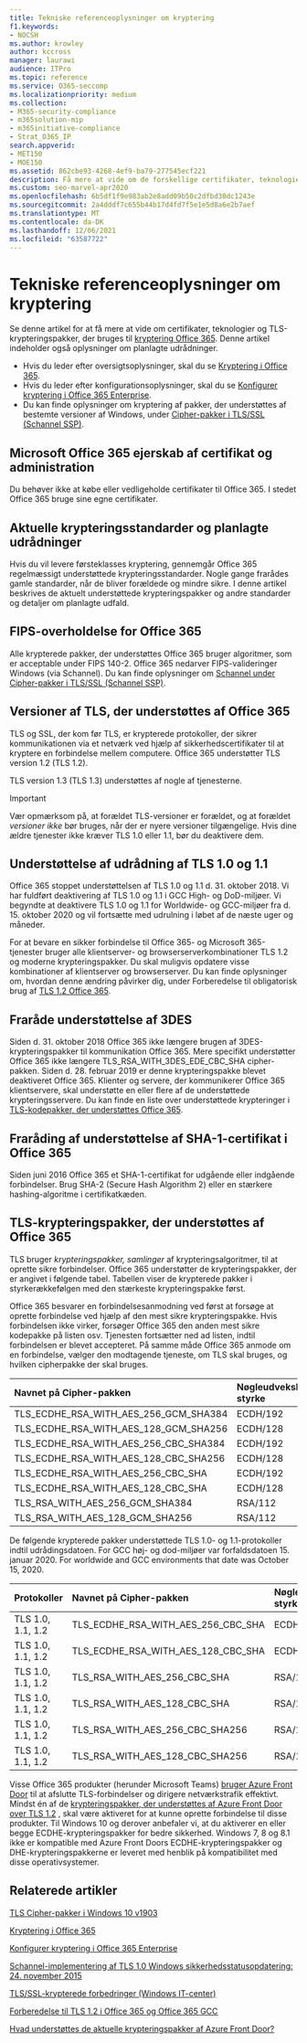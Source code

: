 ```yaml
---
title: Tekniske referenceoplysninger om kryptering
f1.keywords:
- NOCSH
ms.author: krowley
author: kccross
manager: laurawi
audience: ITPro
ms.topic: reference
ms.service: O365-seccomp
ms.localizationpriority: medium
ms.collection:
- M365-security-compliance
- m365solution-mip
- m365initiative-compliance
- Strat_O365_IP
search.appverid:
- MET150
- MOE150
ms.assetid: 862cbe93-4268-4ef9-ba79-277545ecf221
description: Få mere at vide om de forskellige certifikater, teknologier og TLS-pakker (Transport Layer Security), der bruges til kryptering i Office 365 og Microsoft 365.
ms.custom: seo-marvel-apr2020
ms.openlocfilehash: 6b5df1f9e983ab2e8add09b50c2dfbd30dc1243e
ms.sourcegitcommit: 2a4dddf7c655b44b17d4fd7f5e1e5d8a6e2b7aef
ms.translationtype: MT
ms.contentlocale: da-DK
ms.lasthandoff: 12/06/2021
ms.locfileid: "63587722"
---
```

# <a name="technical-reference-details-about-encryption"></a>Tekniske referenceoplysninger om kryptering

Se denne artikel for at få mere at vide om certifikater, teknologier og TLS-krypteringspakker, der bruges til [kryptering Office 365](encryption.md). Denne artikel indeholder også oplysninger om planlagte udrådninger.
  
- Hvis du leder efter oversigtsoplysninger, skal du se [Kryptering i Office 365](encryption.md).
- Hvis du leder efter konfigurationsoplysninger, skal du se [Konfigurer kryptering i Office 365 Enterprise](set-up-encryption.md).
- Du kan finde oplysninger om kryptering af pakker, der understøttes af bestemte versioner af Windows, under [Cipher-pakker i TLS/SSL (Schannel SSP)](/windows/desktop/SecAuthN/cipher-suites-in-schannel).

## <a name="microsoft-office-365-certificate-ownership-and-management"></a>Microsoft Office 365 ejerskab af certifikat og administration

Du behøver ikke at købe eller vedligeholde certifikater til Office 365. I stedet Office 365 bruge sine egne certifikater.
  
## <a name="current-encryption-standards-and-planned-deprecations"></a>Aktuelle krypteringsstandarder og planlagte udrådninger

Hvis du vil levere førsteklasses kryptering, gennemgår Office 365 regelmæssigt understøttede krypteringsstandarder. Nogle gange frarådes gamle standarder, når de bliver forældede og mindre sikre. I denne artikel beskrives de aktuelt understøttede krypteringspakker og andre standarder og detaljer om planlagte udfald.

## <a name="fips-compliance-for-office-365"></a>FIPS-overholdelse for Office 365

Alle krypterede pakker, der understøttes Office 365 bruger algoritmer, som er acceptable under FIPS 140-2. Office 365 nedarver FIPS-valideringer Windows (via Schannel). Du kan finde oplysninger om [Schannel under Cipher-pakker i TLS/SSL (Schannel SSP)](/windows/desktop/SecAuthN/cipher-suites-in-schannel).
  
## <a name="versions-of-tls-supported-by-office-365"></a>Versioner af TLS, der understøttes af Office 365

TLS og SSL, der kom før TLS, er krypterede protokoller, der sikrer kommunikationen via et netværk ved hjælp af sikkerhedscertifikater til at kryptere en forbindelse mellem computere. Office 365 understøtter TLS version 1.2 (TLS 1.2).

TLS version 1.3 (TLS 1.3) understøttes af nogle af tjenesterne.

> [!IMPORTANT]
> Vær opmærksom på, at forældet TLS-versioner er forældet, og at forældet *versioner ikke* bør bruges, når der er nyere versioner tilgængelige. Hvis dine ældre tjenester ikke kræver TLS 1.0 eller 1.1, bør du deaktivere dem.
  
## <a name="support-for-tls-10-and-11-deprecation"></a>Understøttelse af udrådning af TLS 1.0 og 1.1

Office 365 stoppet understøttelsen af TLS 1.0 og 1.1 d. 31. oktober 2018. Vi har fuldført deaktivering af TLS 1.0 og 1.1 i GCC High- og DoD-miljøer. Vi begyndte at deaktivere TLS 1.0 og 1.1 for Worldwide- og GCC-miljøer fra d. 15. oktober 2020 og vil fortsætte med udrulning i løbet af de næste uger og måneder.

For at bevare en sikker forbindelse til Office 365- og Microsoft 365-tjenester bruger alle klientserver- og browserserverkombinationer TLS 1.2 og moderne krypteringspakker. Du skal muligvis opdatere visse kombinationer af klientserver og browserserver. Du kan finde oplysninger om, hvordan denne ændring påvirker dig, under Forberedelse til obligatorisk brug af [TLS 1.2 Office 365](https://support.microsoft.com/help/4057306/preparing-for-tls-1-2-in-office-365).
  
## <a name="deprecating-support-for-3des"></a>Fraråde understøttelse af 3DES

Siden d. 31. oktober 2018 Office 365 ikke længere brugen af 3DES-krypteringspakker til kommunikation Office 365. Mere specifikt understøtter Office 365 ikke længere TLS_RSA_WITH_3DES_EDE_CBC_SHA cipher-pakken. Siden d. 28. februar 2019 er denne krypteringspakke blevet deaktiveret Office 365. Klienter og servere, der kommunikerer Office 365 klientservere, skal understøtte en eller flere af de understøttede krypteringsservere. Du kan finde en liste over understøttede krypteringer i [TLS-kodepakker, der understøttes Office 365](#tls-cipher-suites-supported-by-office-365).
  
## <a name="deprecating-sha-1-certificate-support-in-office-365"></a>Fraråding af understøttelse af SHA-1-certifikat i Office 365

Siden juni 2016 Office 365 et SHA-1-certifikat for udgående eller indgående forbindelser. Brug SHA-2 (Secure Hash Algorithm 2) eller en stærkere hashing-algoritme i certifikatkæden.
  
## <a name="tls-cipher-suites-supported-by-office-365"></a>TLS-krypteringspakker, der understøttes af Office 365

TLS bruger *krypteringspakker, samlinger* af krypteringsalgoritmer, til at oprette sikre forbindelser. Office 365 understøtter de krypteringspakker, der er angivet i følgende tabel. Tabellen viser de krypterede pakker i styrkerækkefølgen med den stærkeste krypteringspakke først.

Office 365 besvarer en forbindelsesanmodning ved først at forsøge at oprette forbindelse ved hjælp af den mest sikre krypteringspakke. Hvis forbindelsen ikke virker, forsøger Office 365 den anden mest sikre kodepakke på listen osv. Tjenesten fortsætter ned ad listen, indtil forbindelsen er blevet accepteret. På samme måde Office 365 anmode om en forbindelse, vælger den modtagende tjeneste, om TLS skal bruges, og hvilken cipherpakke der skal bruges.

| Navnet på Cipher-pakken | Nøgleudvekslingsalgoritme/-styrke | Fremadskedt | Cipher/styrke | Godkendelsesalgoritme/-styrke |
|:-----|:-----|:-----|:-----|:-----|
| TLS_ECDHE_RSA_WITH_AES_256_GCM_SHA384  <br/> | ECDH/192  <br/> | Ja  <br/> | AES/256  <br/> | RSA/112  <br/> |
| TLS_ECDHE_RSA_WITH_AES_128_GCM_SHA256  <br/> | ECDH/128  <br/> | Ja  <br/> | AES/128  <br/> | RSA/112  <br/> |
| TLS_ECDHE_RSA_WITH_AES_256_CBC_SHA384  <br/> | ECDH/192  <br/> | Ja  <br/> | AES/256  <br/> | RSA/112  <br/> |
| TLS_ECDHE_RSA_WITH_AES_128_CBC_SHA256  <br/> | ECDH/128  <br/> | Ja  <br/> | AES/128  <br/> | RSA/112  <br/> |
| TLS_ECDHE_RSA_WITH_AES_256_CBC_SHA     <br/> | ECDH/192  <br/> | Ja  <br/> | AES/256  <br/> | RSA/112  <br/> |
| TLS_ECDHE_RSA_WITH_AES_128_CBC_SHA     <br/> | ECDH/128  <br/> | Ja  <br/> | AES/128  <br/> | RSA/112  <br/> |
| TLS_RSA_WITH_AES_256_GCM_SHA384        <br/> | RSA/112   <br/> | Nej   <br/> | AES/256  <br/> | RSA/112  <br/> |
| TLS_RSA_WITH_AES_128_GCM_SHA256        <br/> | RSA/112   <br/> | Nej   <br/> | AES/256  <br/> | RSA/112  <br/> |

De følgende krypterede pakker understøttede TLS 1.0- og 1.1-protokoller indtil udrådingsdatoen. For GCC høj- og dod-miljøer var forfaldsdatoen 15. januar 2020. For worldwide and GCC environments that date was October 15, 2020.

| Protokoller | Navnet på Cipher-pakken | Nøgleudvekslingsalgoritme/-styrke | Fremadskedt | Cipher/styrke | Godkendelsesalgoritme/-styrke | 
|:-----|:-----|:-----|:-----|:-----|:-----|
| TLS 1.0, 1.1, 1.2  <br/> | TLS_ECDHE_RSA_WITH_AES_256_CBC_SHA  <br/> | ECDH/192  <br/> | Ja  <br/> | AES/256  <br/> | RSA/112  <br/> |
| TLS 1.0, 1.1, 1.2  <br/> | TLS_ECDHE_RSA_WITH_AES_128_CBC_SHA  <br/> | ECDH/128  <br/> | Ja  <br/> | AES/128  <br/> | RSA/112  <br/> |
| TLS 1.0, 1.1, 1.2  <br/> | TLS_RSA_WITH_AES_256_CBC_SHA        <br/> | RSA/112   <br/> | Nej   <br/> | AES/256  <br/> | RSA/112  <br/> |
| TLS 1.0, 1.1, 1.2  <br/> | TLS_RSA_WITH_AES_128_CBC_SHA        <br/> | RSA/112   <br/> | Nej   <br/> | AES/128  <br/> | RSA/112  <br/> |
| TLS 1.0, 1.1, 1.2  <br/> | TLS_RSA_WITH_AES_256_CBC_SHA256     <br/> | RSA/112   <br/> | Nej   <br/> | AES/256  <br/> | RSA/112  <br/> |
| TLS 1.0, 1.1, 1.2  <br/> | TLS_RSA_WITH_AES_128_CBC_SHA256     <br/> | RSA/112   <br/> | Nej   <br/> | AES/256  <br/> | RSA/112  <br/> |

Visse Office 365 produkter (herunder Microsoft Teams) [bruger Azure Front Door](/azure/frontdoor/front-door-overview) til at afslutte TLS-forbindelser og dirigere netværkstrafik effektivt. Mindst én af de [krypteringspakker, der understøttes af Azure Front Door over TLS 1.2](/azure/frontdoor/front-door-faq#what-are-the-current-cipher-suites-supported-by-azure-front-door-) , skal være aktiveret for at kunne oprette forbindelse til disse produkter. Til Windows 10 og derover anbefaler vi, at du aktiverer en eller begge ECDHE-krypteringspakker for bedre sikkerhed. Windows 7, 8 og 8.1 ikke er kompatible med Azure Front Doors ECDHE-krypteringspakker og DHE-krypteringspakkerne er leveret med henblik på kompatibilitet med disse operativsystemer.

## <a name="related-articles"></a>Relaterede artikler

[TLS Cipher-pakker i Windows 10 v1903](/windows/win32/secauthn/tls-cipher-suites-in-windows-10-v1903)

[Kryptering i Office 365](encryption.md)
  
[Konfigurer kryptering i Office 365 Enterprise](set-up-encryption.md)
  
[Schannel-implementering af TLS 1.0 Windows sikkerhedsstatusopdatering: 24. november 2015](https://support.microsoft.com/kb/3117336)
  
[TLS/SSL-krypterede forbedringer (Windows IT-center)](/previous-versions/windows/it-pro/windows-vista/cc766285(v=ws.10))
  
[Forberedelse til TLS 1.2 i Office 365 og Office 365 GCC](/office365/troubleshoot/security/prepare-tls-1.2-in-office-365)

[Hvad understøttes de aktuelle krypteringspakker af Azure Front Door?](/azure/frontdoor/front-door-faq#what-are-the-current-cipher-suites-supported-by-azure-front-door-)
